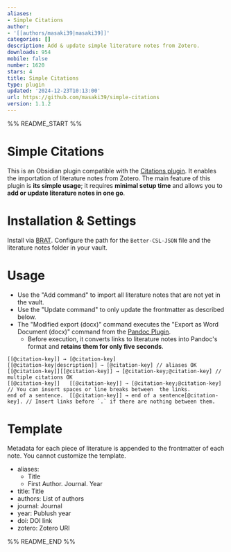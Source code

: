 ```yaml
---
aliases:
- Simple Citations
author:
- '[[authors/masaki39|masaki39]]'
categories: []
description: Add & update simple literature notes from Zotero.
downloads: 954
mobile: false
number: 1620
stars: 4
title: Simple Citations
type: plugin
updated: '2024-12-23T10:13:00'
url: https://github.com/masaki39/simple-citations
version: 1.1.2
---
```


%% README_START %%

# Simple Citations

This is an Obsidian plugin compatible with the [Citations plugin](https://github.com/hans/obsidian-citation-plugin). It enables the importation of literature notes from Zotero. The main feature of this plugin is **its simple usage**; it requires **minimal setup time** and allows you to **add or update literature notes in one go**.

# Installation & Settings

Install via [BRAT](https://github.com/TfTHacker/obsidian42-brat). Configure the path for the `Better-CSL-JSON` file and the literature notes folder in your vault.

# Usage 

- Use the "Add command" to import all literature notes that are not yet in the vault.
- Use the "Update command" to only update the frontmatter as described below.
- The "Modified export (docx)" command executes the "Export as Word Document (docx)" command from the [Pandoc Plugin](https://github.com/OliverBalfour/obsidian-pandoc).
    - Before execution, it converts links to literature notes into Pandoc's format and **retains them for only five seconds**.
 
```
[[@citation-key]] → [@citation-key]
[[@citation-key|description]] → [@citation-key] // aliases OK
[[@citation-key]][[@citation-key]] → [@citation-key;@citation-key] // multiple citations OK
[[@citation-key]]   [[@citation-key]] → [@citation-key;@citation-key] // You can insert spaces or line breaks between  the links.
end of a sentence.  [[@citation-key]] → end of a sentence[@citation-key]. // Insert links before `.` if there are nothing between them.
```

# Template

Metadata for each piece of literature is appended to the frontmatter of each note. You cannot customize the template.

- aliases:
    - Title
    - First Author. Journal. Year
- title: Title
- authors: List of authors
- journal: Journal 
- year: Publush year
- doi: DOI link
- zotero: Zotero URI


%% README_END %%
